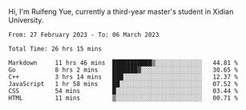 Hi, I'm Ruifeng Yue, currently a third-year master's student in Xidian University.

<!--
**yrf105/yrf105** is a ✨ _special_ ✨ repository because its `README.md` (this file) appears on your GitHub profile.

Here are some ideas to get you started:

- 🔭 I’m currently working on ...
- 🌱 I’m currently learning ...
- 👯 I’m looking to collaborate on ...
- 🤔 I’m looking for help with ...
- 💬 Ask me about ...
- 📫 How to reach me: ...
- 😄 Pronouns: ...
- ⚡ Fun fact: ...
-->

<!--START_SECTION:waka-->

```text
From: 27 February 2023 - To: 06 March 2023

Total Time: 26 hrs 15 mins

Markdown     11 hrs 46 mins  ███████████▒░░░░░░░░░░░░░   44.81 %
Go           8 hrs 2 mins    ███████▓░░░░░░░░░░░░░░░░░   30.65 %
C++          3 hrs 14 mins   ███░░░░░░░░░░░░░░░░░░░░░░   12.37 %
JavaScript   1 hr 58 mins    ██░░░░░░░░░░░░░░░░░░░░░░░   07.52 %
CSS          54 mins         █░░░░░░░░░░░░░░░░░░░░░░░░   03.44 %
HTML         11 mins         ▒░░░░░░░░░░░░░░░░░░░░░░░░   00.71 %
```

<!--END_SECTION:waka-->
